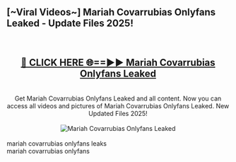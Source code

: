 <h2>[~Viral Videos~] Mariah Covarrubias Onlyfans Leaked - Update Files 2025!</h2>
<br>
<div align="center">
<h2><a href="https://betterlinks.top/A2PfLJ" rel="nofollow">🔴 CLICK HERE 🌐==►► Mariah Covarrubias Onlyfans Leaked</a></h2>
<br>
Get Mariah Covarrubias Onlyfans Leaked and all content. Now you can access all videos and pictures of Mariah Covarrubias Onlyfans Leaked. New Updated Files 2025!
<br>
<br>
<a href="https://betterlinks.top/A2PfLJ" rel="nofollow" data-target="animated-image.originalLink"><img src="https://i.ibb.co.com/WyWwxjT/player-gif2.gif" alt="Mariah Covarrubias Onlyfans Leaked" style="max-width: 100%; display: inline-block;" data-target="animated-image.originalImage"></a>
</div>
<br>
mariah covarrubias onlyfans leaks<br>
mariah covarrubias onlyfans